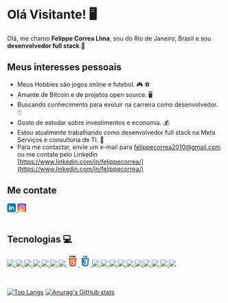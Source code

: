 <h1>Olá Visitante! 🖥️</h1>

Olá, me chamo **Felippe Correa LIma**, sou do Rio de Janeiro, Brasil e sou **desenvolvedor full stack**.:rocket: 

<h2>Meus interesses pessoais</h2>

  * Meus Hobbies são jogos online e futebol. 🎮 ⚽
  * Amante de Bitcoin e de projetos open source. 🖥️
  * Buscando conhecimento para evoluir na carreira como desenvolvedor. 🖱️
  * Gosto de estudar sobre investimentos e economia. 💰
  * Estou atualmente trabalhando como desenvolvedor full stack na Meta Serviços e consultoria de TI. 🚀
  * Para me contactar, envie um e-mail para [felippecorrea2010@gmail.com](felippecorrea2010@gmail.com) ou me contate pelo Linkedin [https://www.linkedin.com/in/felippecorrea/](https://www.linkedin.com/in/felippecorrea/)
  
  <h2>Me contate</h2>
  <div align="left">
  <span  >
    <a href="https://www.linkedin.com/in/felippecorrea/" >
      <img src="https://raw.githubusercontent.com/edent/SuperTinyIcons/bed6907f8e4f5cb5bb21299b9070f4d7c51098c0/images/svg/linkedin.svg" width="4%" />
    </a>
  </span>
  <span>
    <a href="https://www.instagram.com/felippe_correa_07/?hl=pt-br" >
      <img src="https://raw.githubusercontent.com/edent/SuperTinyIcons/bed6907f8e4f5cb5bb21299b9070f4d7c51098c0/images/svg/instagram.svg" width="4%"/>
      </a>
  </span>
    <br>
    <br>
    
 <div align="left">
   <h2 align="left"> Tecnologias 💻  </h2>
   <a href="https://developer.mozilla.org/pt-BR/docs/Web/JavaScript"> 
      <img src="https://upload.wikimedia.org/wikipedia/commons/thumb/9/99/Unofficial_JavaScript_logo_2.svg/480px-Unofficial_JavaScript_logo_2.svg.png" width="5%" />
   </a>
   <a href="https://pt-br.reactjs.org/" > 
      <img src="https://upload.wikimedia.org/wikipedia/commons/thumb/a/a7/React-icon.svg/1280px-React-icon.svg.png" width="6%" />
   </a>
   <a href="https://redux.js.org/"> 
      <img src="https://redux.js.org/img/redux-logo-landscape.png" width="9%" />
   </a>
   <a href="https://pt-br.reactjs.org/docs/hooks-intro.html"> 
      <img src="https://miro.medium.com/max/992/1*vNxRoIvGAIXuArDaSRYjLw.png" width="9%" />
   </a>
   <a href="https://reactrouter.com/"> 
      <img src="https://blog.karenying.com/static/b17f2b049068979741a79588250ad8cb/nav-bar-with-dot.png" width="9%" />
   </a>
   <a href="https://jestjs.io/"> 
      <img src="https://seeklogo.com/images/J/jest-logo-F9901EBBF7-seeklogo.com.png" width="4%" />
   </a>
   <a href="https://testing-library.com/docs/react-testing-library/intro"> 
      <img src="https://smartgermz.com/static/media/react-testing-library.79395fc5.png" width="5%" />
   </a>
   <a href="https://developer.mozilla.org/pt-BR/docs/Web/HTML"> 
      <img src="https://raw.githubusercontent.com/github/explore/80688e429a7d4ef2fca1e82350fe8e3517d3494d/topics/html/html.png" width="5%" />
   </a>
   <a href="https://developer.mozilla.org/pt-BR/docs/Web/CSS"> 
      <img src="https://raw.githubusercontent.com/github/explore/80688e429a7d4ef2fca1e82350fe8e3517d3494d/topics/css/css.png" width="5%" />
   </a>
   <a href="https://git-scm.com/"> 
      <img src="https://git-scm.com/images/logos/downloads/Git-Icon-1788C.png" width="5%" />
   </a>
   <a href="https://getbootstrap.com/"> 
      <img src="https://upload.wikimedia.org/wikipedia/commons/thumb/b/b2/Bootstrap_logo.svg/2560px-Bootstrap_logo.svg.png" width="5%" />
   </a>
   <a href="https://nodejs.org/en/"> 
      <img src="https://raw.githubusercontent.com/get-icon/geticon/master/icons/nodejs-icon.svg" width="5%" />
   </a>
   <a href="https://vuejs.org/"> 
      <img src="https://raw.githubusercontent.com/get-icon/geticon/master/icons/vue.svg" width="5%" />
   </a>
   <a href="https://dev.mysql.com/"> 
      <img src="https://upload.wikimedia.org/wikipedia/commons/thumb/b/b2/Bootstrap_logo.svg/2560px-Bootstrap_logo.svg.png" width="5%" />
   </a>
   <a href="https://www.mongodb.com/"> 
      <img src="https://raw.githubusercontent.com/get-icon/geticon/master/icons/mongodb-icon.svg" width="5%" />
   </a>
   <a href="https://www.postgresql.org/"> 
      <img src="https://raw.githubusercontent.com/get-icon/geticon/master/icons/postgresql.svg" width="5%" />
   </a>
   <a href="https://www.docker.com/"> 
      <img src="https://raw.githubusercontent.com/get-icon/geticon/master/icons/docker-icon.svg" width="5%" />
   </a>
   <a href="https://expressjs.com/"> 
      <img src="https://raw.githubusercontent.com/get-icon/geticon/master/icons/express.svg" width="5%" />
   </a>
   <a href="https://adonisjs.com/"> 
      <img src="https://upload.wikimedia.org/wikipedia/commons/thumb/b/b2/Bootstrap_logo.svg/2560px-Bootstrap_logo.svg.png" width="5%" />
   </a>
 </div>

  <br><br>
    [![Top Langs](https://github-readme-stats.vercel.app/api/top-langs/?username=Felippe017&layout=compact&)](https://github.com/anuraghazra/github-readme-stats)
  [![Anurag's GitHub stats](https://github-readme-stats.vercel.app/api?username=Felippe017&count_private=true&show_icons=true&layout=compact)](https://github.com/anuraghazra/github-readme-stats)
<!--
**Felippe017/Felippe017** is a ✨ _special_ ✨ repository because its `README.md` (this file) appears on your GitHub profile.

Here are some ideas to get you started:

- 🔭 I’m currently working on ...
- 🌱 I’m currently learning ...
- 👯 I’m looking to collaborate on ...
- 🤔 I’m looking for help with ...
- 💬 Ask me about ...
- 📫 How to reach me: ...
- 😄 Pronouns: ...
- ⚡ Fun fact: ...
-->
